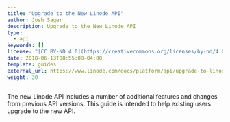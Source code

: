 ```yaml
---
title: "Upgrade to the New Linode API"
author: Josh Sager
description: Upgrade to the New Linode API
type:
  - api
keywords: []
license: "[CC BY-ND 4.0](https://creativecommons.org/licenses/by-nd/4.0)"
date: 2018-06-13T08:55:08-04:00
template: guides
external_url: https://www.linode.com/docs/platform/api/upgrade-to-linode-api-v4/
weight: 30
---
```


The new Linode API includes a number of additional features and changes from
previous API versions. This guide is intended to help existing users upgrade
to the new API.
